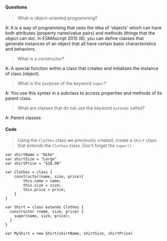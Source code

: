 #### Questions

> What is object-oriented programming?

A: It is a way of programming that uses the idea of 'objects' which can have
both attributes (property name/value pairs) and methods (things that the object can do).
In ESMAscript 2015 (6), you can define classes that generate instances of an
object that all have certain basic characteristics and behaviors.


> What is a constructor?

A: A special function within a class that creates and initializes the instance of
class (object).

> What is the purpose of the keyword `super`?

A: You use this syntax in a subclass to access properties and methods of its parent class.

> What are classes that do not use the keyword `extends` called?

A: Parent classes


#### Code

>Using the `Clothes` class we previously created, create a `Shirt` class that extends the `Clothes` class. Don't forget the `super()`.

````JS
var shirtName = "Nike"
var shirtSize = "Large"
var shirtPrice = "$18.99"

var Clothes = class {
    constructor(name, size, price){
        this.name = name;
        this.size = size;
        this.price = price;
    }
}

var Shirt = class extends Clothes {
  constructor (name, size, price) {
    super(name, size, price);
  }
}

var MyShirt = new Shirt(shirtName, shirtSize, shirtPrice)

````
